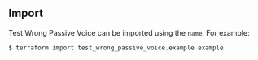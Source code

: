 ## Import

Test Wrong Passive Voice can be imported using the `name`. For example:

```
$ terraform import test_wrong_passive_voice.example example
```
